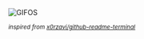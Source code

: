 <div align="justify">
<picture>
    <source media="(prefers-color-scheme: dark)" srcset="https://i.ibb.co/ZpzzRKbk/output-gif.gif">
    <source media="(prefers-color-scheme: light)" srcset="https://i.ibb.co/ZpzzRKbk/output-gif.gif">
    <img alt="GIFOS" src="https://i.ibb.co/ZpzzRKbk/output-gif.gif">
</picture>

<sub><i>inspired from [x0rzavi/github-readme-terminal](https://github.com/x0rzavi/github-readme-terminal)</i></sub>

</div>

<!-- Image deletion URL: https://ibb.co/pBjj6Zk9/1c3f1fd99766d634d52b171b81acf0c6 -->